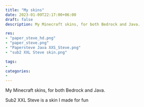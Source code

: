```yaml
---
title: "My skins"
date: 2023-01-09T22:17:00+06:00
draft: false
description: My Minecraft skins, for both Bedrock and Java.

res:
- "paper_steve_hd.png"
- "paper_steve.png"
- "Papersteve Java XXS_Steve.png"
- "sub2 XXL Steve skin.png"

tags:
- 
categories:
- 
---
```


My Minecraft skins, for both Bedrock and Java.

Sub2 XXL Steve is a skin I made for fun
